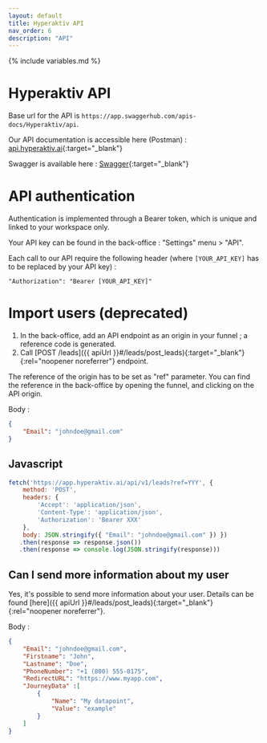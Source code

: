 ```yaml
---
layout: default
title: Hyperaktiv API
nav_order: 6
description: "API"
---
```

{% include variables.md %}

# Hyperaktiv API

Base url for the API is ``https://app.swaggerhub.com/apis-docs/Hyperaktiv/api``.

Our API documentation is accessible here (Postman) : [api.hyperaktiv.ai](http://api.hyperaktiv.ai/){:target="_blank"}

Swagger is available here : [Swagger](https://app.swaggerhub.com/apis/Hyperaktiv-ai/api){:target="_blank"}

# API authentication

Authentication is implemented through a Bearer token, which is unique and linked to your workspace only.

Your API key can be found in the back-office : "Settings" menu > "API".

Each call to our API require the following header (where ``[YOUR_API_KEY]`` has to be replaced by your API key) :

````
"Authorization": "Bearer [YOUR_API_KEY]"
````

# Import users (deprecated)

1. In the back-office, add an API endpoint as an origin in your funnel ; a reference code is generated.
2. Call [POST /leads]({{ apiUrl }}#/leads/post_leads){:target="_blank"}{:rel="noopener noreferrer"} endpoint.

The reference of the origin has to be set as "ref" parameter. You can find the reference in the back-office by opening the funnel, and clicking on the API origin.

Body :
```json
{
    "Email": "johndoe@gmail.com"
}
```

## Javascript

```js
fetch('https://app.hyperaktiv.ai/api/v1/leads?ref=YYY', {
    method: 'POST',
    headers: {
        'Accept': 'application/json',
        'Content-Type': 'application/json',
        'Authorization': 'Bearer XXX'
    },
    body: JSON.stringify({ "Email": "johndoe@gmail.com" }) })
   .then(response => response.json())
   .then(response => console.log(JSON.stringify(response)))
```

## Can I send more information about my user 

Yes, it's possible to send more information about your user. Details can be found [here]({{ apiUrl }}#/leads/post_leads){:target="_blank"}{:rel="noopener noreferrer"}.

Body :
```json
{
    "Email": "johndoe@gmail.com",
    "Firstname": "John",
    "Lastname": "Doe",
    "PhoneNumber": "+1 (800) 555‑0175",
    "RedirectURL": "https://www.myapp.com",
    "JourneyData" :[
        {
            "Name": "My datapoint",
            "Value": "example"
        }
    ]
}
```
